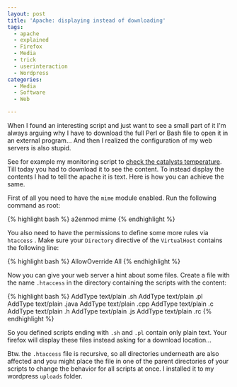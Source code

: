 ```yaml
---
layout: post
title: 'Apache: displaying instead of downloading'
tags:
  - apache
  - explained
  - Firefox
  - Media
  - trick
  - userinteraction
  - Wordpress
categories:
  - Media
  - Software
  - Web

---
```


When I found an interesting script and just want to see a small part of it I'm always arguing why I have to download the full Perl or Bash file to open it in an external program... And then I realized the configuration of my web servers is also stupid.



See for example my monitoring script to <a href="/wp-content/uploads/pipapo/monitoring/check_catalyst_temp.pl">check the catalysts temperature</a>. Till today you had to download it to see the content. To instead display the contents I had to tell the apache it is text. Here is how you can achieve the same.

First of all you need to have the  `mime`  module enabled. Run the following command as root:



{% highlight bash %}
a2enmod mime
{% endhighlight %}



You also need to have the permissions to define some more rules via  `htaccess` . Make sure your  `Directory`  directive of the  `VirtualHost`  contains the following line:



{% highlight bash %}
AllowOverride All
{% endhighlight %}



Now you can give your web server a hint about some files. Create a file with the name  `.htaccess`  in the directory containing the scripts with the content:



{% highlight bash %}
<IfModule mod_mime.c>
 AddType text/plain .sh
 AddType text/plain .pl
 AddType text/plain .java
 AddType text/plain .cpp
 AddType text/plain .c
 AddType text/plain .h
 AddType text/plain .js
 AddType text/plain .rc
</IfModule>
{% endhighlight %}



So you defined scripts ending with  `.sh`  and  `.pl`  contain only plain text. Your firefox will display these files instead asking for a download location...

Btw. the  `.htaccess`  file is recursive, so all directories underneath are also affected and you might place the file in one of the parent directories of your scripts to change the behavior for all scripts at once. I installed it to my wordpress  `uploads`  folder.
